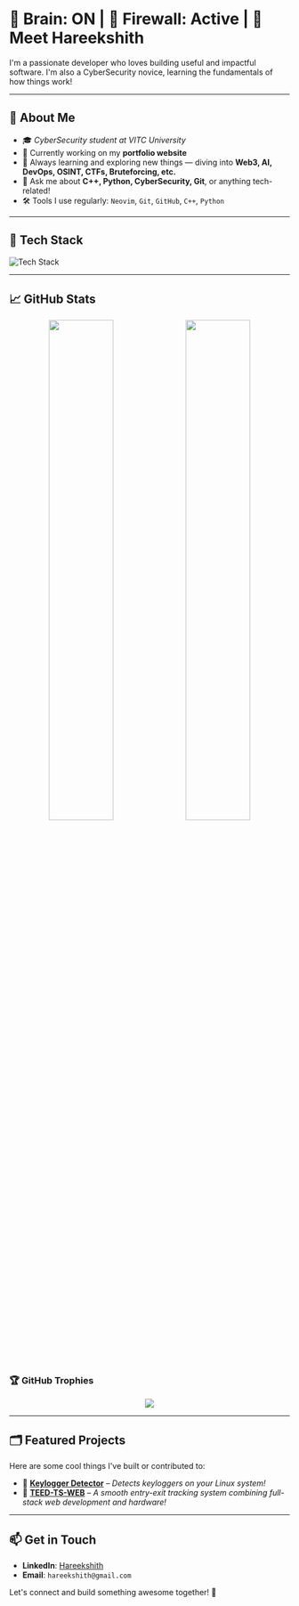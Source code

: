 
# 🧠 Brain: ON | 🔐 Firewall: Active | 👋 Meet Hareekshith  

I'm a passionate developer who loves building useful and impactful software. I'm also a CyberSecurity novice, learning the fundamentals of how things work!  

---

## 🚀 About Me  

- 🎓 *CyberSecurity student at VITC University*  
- 💼 Currently working on my **portfolio website**  
- 🌱 Always learning and exploring new things — diving into **Web3, AI, DevOps, OSINT, CTFs, Bruteforcing, etc.**  
- 💬 Ask me about **C++, Python, CyberSecurity, Git**, or anything tech-related!  
- 🛠️ Tools I use regularly: `Neovim`, `Git`, `GitHub`, `C++`, `Python`  

---

## 🧰 Tech Stack  

![Tech Stack](https://skillicons.dev/icons?i=arch,neovim,html,css,js,react,python,mongodb,git,github)  

---

## 📈 GitHub Stats  

<p align="center">
  <img src="https://github-readme-stats.vercel.app/api?username=Hareekshith&show_icons=true&theme=radical" width="48%" />
  <img src="https://github-readme-streak-stats.herokuapp.com?user=Hareekshith&theme=radical" width="48%" />
</p>  

### 🏆 GitHub Trophies  
<p align="center">
  <img src="https://github-profile-trophy.vercel.app/?username=Hareekshith&theme=radical&no-bg=true&no-frame=true" />
</p>  

---

## 🗂️ Featured Projects  

Here are some cool things I've built or contributed to:  

- 🔗 [**Keylogger Detector**](https://github.com/Hareekshith/keylogger-detection) – *Detects keyloggers on your Linux system!*  
- 🔗 [**TEED-TS-WEB**](https://github.com/ERROR-SIDDH/TEED-TS-WEB) – *A smooth entry-exit tracking system combining full-stack web development and hardware!*  

---

## 📫 Get in Touch  

- **LinkedIn**: [Hareekshith](https://www.linkedin.com/in/hareekshith-as-276663313/)
- **Email**: `hareekshith@gmail.com`  

Let's connect and build something awesome together! 🚀  

